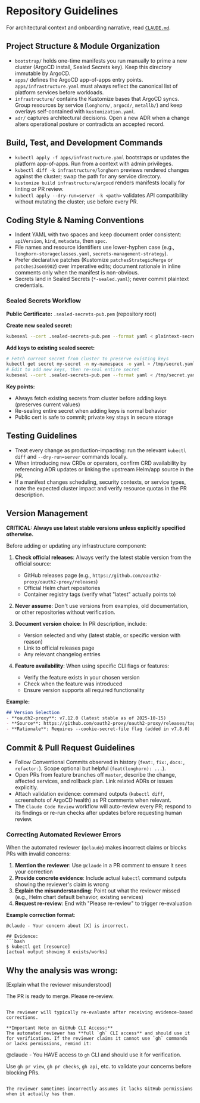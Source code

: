 # Repository Guidelines

For architectural context and onboarding narrative, read [`CLAUDE.md`](CLAUDE.md).

## Project Structure & Module Organization
- `bootstrap/` holds one-time manifests you run manually to prime a new cluster (ArgoCD install, Sealed Secrets key). Keep this directory immutable by ArgoCD.
- `apps/` defines the ArgoCD app-of-apps entry points. `apps/infrastructure.yaml` must always reflect the canonical list of platform services before workloads.
- `infrastructure/` contains the Kustomize bases that ArgoCD syncs. Group resources by service (`longhorn/`, `argocd/`, `metallb/`) and keep overlays self-contained with `kustomization.yaml`.
- `adr/` captures architectural decisions. Open a new ADR when a change alters operational posture or contradicts an accepted record.

## Build, Test, and Development Commands
- `kubectl apply -f apps/infrastructure.yaml` bootstraps or updates the platform app-of-apps. Run from a context with admin privileges.
- `kubectl diff -k infrastructure/longhorn` previews rendered changes against the cluster; swap the path for any service directory.
- `kustomize build infrastructure/argocd` renders manifests locally for linting or PR review.
- `kubectl apply --dry-run=server -k <path>` validates API compatibility without mutating the cluster; use before every PR.

## Coding Style & Naming Conventions
- Indent YAML with two spaces and keep document order consistent: `apiVersion`, `kind`, `metadata`, then `spec`.
- File names and resource identifiers use lower-hyphen case (e.g., `longhorn-storageclasses.yaml`, `secrets-management-strategy`).
- Prefer declarative patches (Kustomize `patchesStrategicMerge` or `patchesJson6902`) over imperative edits; document rationale in inline comments only when the manifest is non-obvious.
- Secrets land in Sealed Secrets (`*-sealed.yaml`); never commit plaintext credentials.

### Sealed Secrets Workflow

**Public Certificate:** `.sealed-secrets-pub.pem` (repository root)

**Create new sealed secret:**
```bash
kubeseal --cert .sealed-secrets-pub.pem --format yaml < plaintext-secret.yaml > sealed-secret.yaml
```

**Add keys to existing sealed secret:**
```bash
# Fetch current secret from cluster to preserve existing keys
kubectl get secret my-secret -n my-namespace -o yaml > /tmp/secret.yaml
# Edit to add new keys, then re-seal entire secret
kubeseal --cert .sealed-secrets-pub.pem --format yaml < /tmp/secret.yaml > sealed-secret.yaml
```

**Key points:**
- Always fetch existing secrets from cluster before adding keys (preserves current values)
- Re-sealing entire secret when adding keys is normal behavior
- Public cert is safe to commit; private key stays in secure storage

## Testing Guidelines
- Treat every change as production-impacting: run the relevant `kubectl diff` and `--dry-run=server` commands locally.
- When introducing new CRDs or operators, confirm CRD availability by referencing ADR updates or linking the upstream Helm/app source in the PR.
- If a manifest changes scheduling, security contexts, or service types, note the expected cluster impact and verify resource quotas in the PR description.

## Version Management

**CRITICAL: Always use latest stable versions unless explicitly specified otherwise.**

Before adding or updating any infrastructure component:

1. **Check official releases**: Always verify the latest stable version from the official source:
   - GitHub releases page (e.g., `https://github.com/oauth2-proxy/oauth2-proxy/releases`)
   - Official Helm chart repositories
   - Container registry tags (verify what "latest" actually points to)

2. **Never assume**: Don't use versions from examples, old documentation, or other repositories without verification.

3. **Document version choice**: In PR description, include:
   - Version selected and why (latest stable, or specific version with reason)
   - Link to official releases page
   - Any relevant changelog entries

4. **Feature availability**: When using specific CLI flags or features:
   - Verify the feature exists in your chosen version
   - Check when the feature was introduced
   - Ensure version supports all required functionality

**Example:**
```markdown
## Version Selection
- **oauth2-proxy**: v7.12.0 (latest stable as of 2025-10-15)
- **Source**: https://github.com/oauth2-proxy/oauth2-proxy/releases/tag/v7.12.0
- **Rationale**: Requires --cookie-secret-file flag (added in v7.8.0)
```

## Commit & Pull Request Guidelines
- Follow Conventional Commits observed in history (`feat:`, `fix:`, `docs:`, `refactor:`). Scope optional but helpful (`feat(longhorn): ...`).
- Open PRs from feature branches off `master`, describe the change, affected services, and rollback plan. Link related ADRs or issues explicitly.
- Attach validation evidence: command outputs (`kubectl diff`, screenshots of ArgoCD health) as PR comments when relevant.
- The `Claude Code Review` workflow will auto-review every PR; respond to its findings or re-run checks after updates before requesting human review.

### Correcting Automated Reviewer Errors

When the automated reviewer (`@claude`) makes incorrect claims or blocks PRs with invalid concerns:

1. **Mention the reviewer**: Use `@claude` in a PR comment to ensure it sees your correction
2. **Provide concrete evidence**: Include actual `kubectl` command outputs showing the reviewer's claim is wrong
3. **Explain the misunderstanding**: Point out what the reviewer missed (e.g., Helm chart default behavior, existing services)
4. **Request re-review**: End with "Please re-review" to trigger re-evaluation

**Example correction format**:
```
@claude - Your concern about [X] is incorrect.

## Evidence:
```bash
$ kubectl get [resource]
[actual output showing X exists/works]
```

## Why the analysis was wrong:
[Explain what the reviewer misunderstood]

The PR is ready to merge. Please re-review.
```

The reviewer will typically re-evaluate after receiving evidence-based corrections.

**Important Note on GitHub CLI Access:**
The automated reviewer has **full `gh` CLI access** and should use it for verification. If the reviewer claims it cannot use `gh` commands or lacks permissions, remind it:

```
@claude - You HAVE access to `gh` CLI and should use it for verification.

Use `gh pr view`, `gh pr checks`, `gh api`, etc. to validate your concerns before blocking PRs.
```

The reviewer sometimes incorrectly assumes it lacks GitHub permissions when it actually has them.
